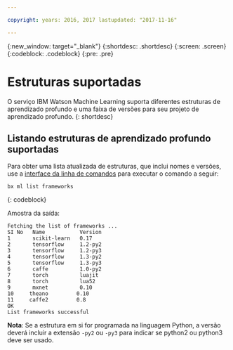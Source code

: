 ```yaml
---

copyright: years: 2016, 2017 lastupdated: "2017-11-16"

---
```

{:new_window: target="_blank"}
{:shortdesc: .shortdesc}
{:screen: .screen}
{:codeblock: .codeblock}
{:pre: .pre}

# Estruturas suportadas

O serviço IBM Watson Machine Learning suporta diferentes estruturas de aprendizado profundo e uma faixa de versões para seu projeto de aprendizado profundo.
{: shortdesc}

## Listando estruturas de aprendizado profundo suportadas

Para obter uma lista atualizada de estruturas, que inclui nomes e versões, use a
[interface da linha de comandos](ml_dlaas_environment.html) para
executar o comando a seguir:

```
bx ml list frameworks
```
{: codeblock}

Amostra da saída:

```
Fetching the list of frameworks ...
SI No   Name           Version
1       scikit-learn   0.17
2       tensorflow     1.2-py2
3       tensorflow     1.2-py3
4       tensorflow     1.3-py2
5       tensorflow     1.3-py3
6       caffe          1.0-py2
7       torch          luajit
8       torch          lua52
9       mxnet          0.10
10     theano         0.10
11     caffe2         0.8
OK
List frameworks successful
```

**Nota**: Se a estrutura em si for programada na linguagem Python, a versão deverá incluir a extensão `-py2` ou `-py3` para
indicar se python2 ou python3 deve ser usado.

<!-- Models trained using the following frameworks can be additionally be deployed (deployment support for other frameworks will be added):-->

<!-- * Tensorflow (with Keras 2) versions **1.2-py3**
-->

